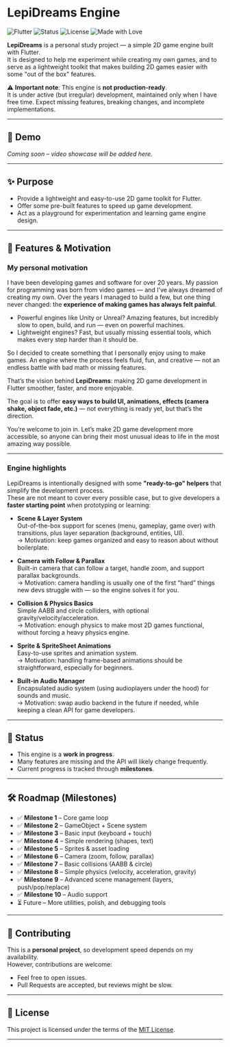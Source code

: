 # LepiDreams Engine

![Flutter](https://img.shields.io/badge/Flutter-02569B?logo=flutter&logoColor=white)
![Status](https://img.shields.io/badge/status-WIP-orange)
![License](https://img.shields.io/badge/license-MIT-green)
![Made with Love](https://img.shields.io/badge/made%20with-love-red)

**LepiDreams** is a personal study project — a simple 2D game engine built with Flutter.  
It is designed to help me experiment while creating my own games, and to serve as a lightweight toolkit that makes building 2D games easier with some "out of the box" features.  

⚠️ **Important note**: This engine is **not production-ready**.  
It is under active (but irregular) development, maintained only when I have free time. Expect missing features, breaking changes, and incomplete implementations.

---

## 🎥 Demo
*Coming soon – video showcase will be added here.*

---

## ✨ Purpose
- Provide a lightweight and easy-to-use 2D game toolkit for Flutter.  
- Offer some pre-built features to speed up game development.  
- Act as a playground for experimentation and learning game engine design.  

---

## 🌟 Features & Motivation

### My personal motivation
I have been developing games and software for over 20 years. My passion for programming was born from video games — and I’ve always dreamed of creating my own. Over the years I managed to build a few, but one thing never changed: the **experience of making games has always felt painful**.  

- Powerful engines like Unity or Unreal? Amazing features, but incredibly slow to open, build, and run — even on powerful machines.  
- Lightweight engines? Fast, but usually missing essential tools, which makes every step harder than it should be.  

So I decided to create something that I personally enjoy using to make games. An engine where the process feels fluid, fun, and creative — not an endless battle with bad math or missing features.  

That’s the vision behind **LepiDreams**: making 2D game development in Flutter smoother, faster, and more enjoyable.  

The goal is to offer **easy ways to build UI, animations, effects (camera shake, object fade, etc.)** — not everything is ready yet, but that’s the direction.  

You’re welcome to join in. Let’s make 2D game development more accessible, so anyone can bring their most unusual ideas to life in the most amazing way possible.  

---

### Engine highlights
LepiDreams is intentionally designed with some **"ready-to-go" helpers** that simplify the development process.  
These are not meant to cover every possible case, but to give developers a **faster starting point** when prototyping or learning:

- **Scene & Layer System**  
  Out-of-the-box support for scenes (menu, gameplay, game over) with transitions, plus layer separation (background, entities, UI).  
  → Motivation: keep games organized and easy to reason about without boilerplate.

- **Camera with Follow & Parallax**  
  Built-in camera that can follow a target, handle zoom, and support parallax backgrounds.  
  → Motivation: camera handling is usually one of the first “hard” things new devs struggle with — so the engine solves it for you.

- **Collision & Physics Basics**  
  Simple AABB and circle colliders, with optional gravity/velocity/acceleration.  
  → Motivation: enough physics to make most 2D games functional, without forcing a heavy physics engine.

- **Sprite & SpriteSheet Animations**  
  Easy-to-use sprites and animation system.  
  → Motivation: handling frame-based animations should be straightforward, especially for beginners.

- **Built-in Audio Manager**  
  Encapsulated audio system (using audioplayers under the hood) for sounds and music.  
  → Motivation: swap audio backend in the future if needed, while keeping a clean API for game developers.

---

## 🚧 Status
- This engine is a **work in progress**.  
- Many features are missing and the API will likely change frequently.  
- Current progress is tracked through **milestones**.  

---

## 🛠 Roadmap (Milestones)

- ✅ **Milestone 1** – Core game loop  
- ✅ **Milestone 2** – GameObject + Scene system  
- ✅ **Milestone 3** – Basic input (keyboard + touch)  
- ✅ **Milestone 4** – Simple rendering (shapes, text)  
- ✅ **Milestone 5** – Sprites & asset loading  
- ✅ **Milestone 6** – Camera (zoom, follow, parallax)  
- ✅ **Milestone 7** – Basic collisions (AABB & circle)  
- ✅ **Milestone 8** – Simple physics (velocity, acceleration, gravity)  
- ✅ **Milestone 9** – Advanced scene management (layers, push/pop/replace)  
- ✅ **Milestone 10** – Audio support  
- ⏳ Future – More utilities, polish, and debugging tools  

---

## 🤝 Contributing
This is a **personal project**, so development speed depends on my availability.  
However, contributions are welcome:  
- Feel free to open issues.  
- Pull Requests are accepted, but reviews might be slow.  

---

## 📜 License
This project is licensed under the terms of the [MIT License](LICENSE.md).  

---
